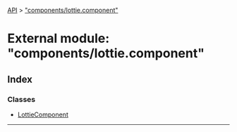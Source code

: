 [API](../README.md) > ["components/lottie.component"](../modules/_components_lottie_component_.md)

# External module: "components/lottie.component"

## Index

### Classes

* [LottieComponent](../classes/_components_lottie_component_.lottiecomponent.md)

---

